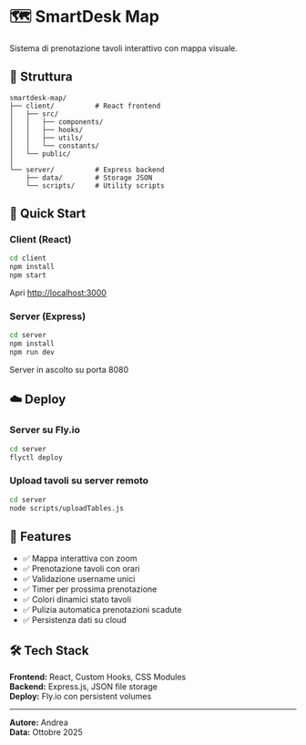 # 🗺️ SmartDesk Map

Sistema di prenotazione tavoli interattivo con mappa visuale.

## 📁 Struttura

```
smartdesk-map/
├── client/          # React frontend
│   ├── src/
│   │   ├── components/
│   │   ├── hooks/
│   │   ├── utils/
│   │   └── constants/
│   └── public/
│
└── server/          # Express backend
    ├── data/        # Storage JSON
    └── scripts/     # Utility scripts
```

## 🚀 Quick Start

### Client (React)
```bash
cd client
npm install
npm start
```
Apri [http://localhost:3000](http://localhost:3000)

### Server (Express)
```bash
cd server
npm install
npm run dev
```
Server in ascolto su porta 8080

## ☁️ Deploy

### Server su Fly.io
```bash
cd server
flyctl deploy
```

### Upload tavoli su server remoto
```bash
cd server
node scripts/uploadTables.js
```

## 🎯 Features

- ✅ Mappa interattiva con zoom
- ✅ Prenotazione tavoli con orari
- ✅ Validazione username unici
- ✅ Timer per prossima prenotazione
- ✅ Colori dinamici stato tavoli
- ✅ Pulizia automatica prenotazioni scadute
- ✅ Persistenza dati su cloud

## 🛠️ Tech Stack

**Frontend:** React, Custom Hooks, CSS Modules  
**Backend:** Express.js, JSON file storage  
**Deploy:** Fly.io con persistent volumes

---

**Autore:** Andrea  
**Data:** Ottobre 2025
